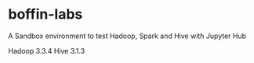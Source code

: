 # boffin-labs
A Sandbox environment to test Hadoop, Spark and Hive with Jupyter Hub

Hadoop 3.3.4
Hive 3.1.3
